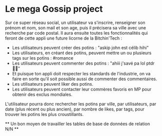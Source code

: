 # Le mega Gossip project

Sur ce super réseau social, un utilisateur va s'inscrire, renseigner son prénom et nom, son mail et son age, puis il précisera sa ville avec une recherche par code postal.
Il aura ensuite toutes les fonctionnalités qui feront de cette appli une future licorne de la Bitchin'Tech :

* Les utilisateurs peuvent créer des potins : "askip john est célib hihi"
* Les utilisateurs, en créant des potins, peuvent mettre un ou plusieurs tags sur les potins : #romance
* Les utilisateurs peuvent commenter des potins : "ahiii j'savé pa lol ptdr 💁‍♂️"
* Et puisque ton appli doit respecter les standards de l'industrie, on va faire en sorte qu'il soit possible aussi de commenter des commentaires.
* Les utilisateurs peuvent liker des potins.
* Les utilisateurs peuvent contacter leur commères favoris en MP pour obtenir des exclus mondiales.

L'utilisateur pourra donc rechercher les potins par ville, par utilisateurs, par date (plus récent ou plus ancien), par nombre de likes, par tags, pour trouver les potins les plus croustillants.

** Un bon moyen de travailler les tables de base de données de relation N/N **
